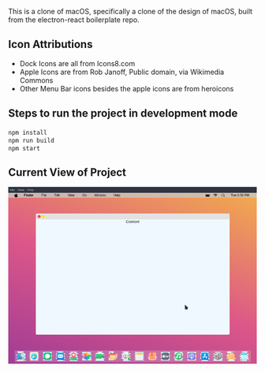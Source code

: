 This is a clone of macOS, specifically a clone of the design of macOS, built from the electron-react boilerplate repo.

## Icon Attributions

- Dock Icons are all from Icons8.com
- Apple Icons are from Rob Janoff, Public domain, via Wikimedia Commons
- Other Menu Bar icons besides the apple icons are from heroicons

## Steps to run the project in development mode

```
npm install
npm run build
npm start
```

## Current View of Project
![Screenshot of project](assets/view/Screenshot_2023-01-17_12-30-50.png)
